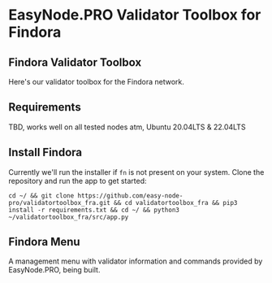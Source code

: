 # EasyNode.PRO Validator Toolbox for Findora

## Findora Validator Toolbox
Here's our validator toolbox for the Findora network.

## Requirements
TBD, works well on all tested nodes atm, Ubuntu 20.04LTS & 22.04LTS

## Install Findora
Currently we'll run the installer if `fn` is not present on your system. Clone the repository and run the app to get started:
```text
cd ~/ && git clone https://github.com/easy-node-pro/validatortoolbox_fra.git && cd validatortoolbox_fra && pip3 install -r requirements.txt && cd ~/ && python3 ~/validatortoolbox_fra/src/app.py
```

## Findora Menu
A management menu with validator information and commands provided by EasyNode.PRO, being built.
